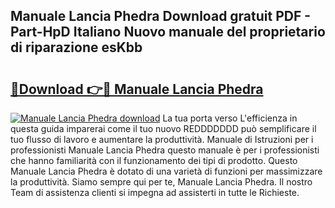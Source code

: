## Manuale Lancia Phedra Download gratuit PDF - Part-HpD Italiano Nuovo manuale del proprietario di riparazione esKbb

# <h2><a href="http://dfcyfok.blite.top/?on=Manuale+Lancia+Phedra">🔗Download 👉🔴 Manuale Lancia Phedra</a></h2>

[![Manuale Lancia Phedra download](https://i.imgur.com/lujVjoI.png)](http://dfcyfok.blite.top/?on=Manuale+Lancia+Phedra)
La tua porta verso L'efficienza in questa guida imparerai come il tuo nuovo REDDDDDDD può semplificare il tuo flusso di lavoro e aumentare la produttività. Manuale di Istruzioni per i professionisti Manuale Lancia Phedra questo manuale è per i professionisti che hanno familiarità con il funzionamento dei tipi di prodotto. Questo Manuale Lancia Phedra è dotato di una varietà di funzioni per massimizzare la produttività. Siamo sempre qui per te, Manuale Lancia Phedra. Il nostro Team di assistenza clienti si impegna ad assisterti in tutte le Richieste.
